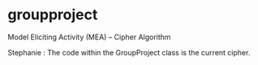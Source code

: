 # groupproject
Model Eliciting Activity (MEA) – Cipher Algorithm


Stephanie : The code within the GroupProject class is the current cipher.
